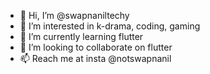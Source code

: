 - 👋 Hi, I’m @swapnaniltechy
- 👀 I’m interested in k-drama, coding, gaming
- 🌱 I’m currently learning flutter
- 💞️ I’m looking to collaborate on flutter
- 📫 Reach me at insta @notswapnanil

